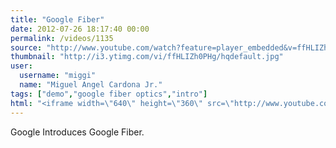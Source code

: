 ```yaml
---
title: "Google Fiber"
date: 2012-07-26 18:17:40 00:00
permalink: /videos/1135
source: "http://www.youtube.com/watch?feature=player_embedded&v=ffHLIZh0PHg"
thumbnail: "http://i3.ytimg.com/vi/ffHLIZh0PHg/hqdefault.jpg"
user:
  username: "miggi"
  name: "Miguel Angel Cardona Jr."
tags: ["demo","google fiber optics","intro"]
html: "<iframe width=\"640\" height=\"360\" src=\"http://www.youtube.com/embed/ffHLIZh0PHg?wmode=transparent&fs=1&feature=oembed\" frameborder=\"0\" allowfullscreen></iframe>"
---
```


Google Introduces Google Fiber.